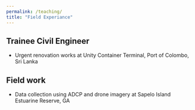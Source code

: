 ```yaml
---
permalink: /teaching/
title: "Field Experiance"
---
```


## Trainee Civil Engineer
- Urgent renovation works at Unity Container Terminal, Port of Colombo, Sri Lanka

## Field work 
- Data collection using ADCP and drone imagery at Sapelo Island Estuarine Reserve, GA

